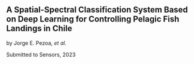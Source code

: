 ## A Spatial-Spectral Classification System Based on Deep Learning for Controlling Pelagic Fish Landings in Chile

by Jorge E. Pezoa, *et al.*

Submitted to Sensors, 2023
